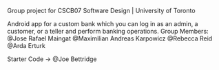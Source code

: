 Group project for CSCB07 Software Design | University of Toronto

Android app for a custom bank which you can log in as an admin, a customer, or a teller and perform banking operations.
Group Members:
@Jose Rafael Maingat
@Maximilian Andreas Karpowicz
@Rebecca Reid
@Arda Erturk

Starter Code -> @Joe Bettridge
